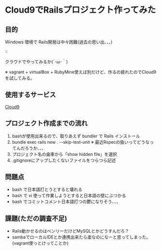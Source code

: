 # Cloud9でRailsプロジェクト作ってみた

## 目的

Windows 環境で Rails開発は中々困難(過去の思い出、、、)

☟

クラウドでやってみるか(´･ω･｀)

※ vagrant + virtualBox + RubyMine使えば別だけど、作るの疲れたのでCloud9を試してみる。

## 使用するサービス

[Cloud9](https://c9.io/)

## プロジェクト作成までの流れ

1. bashが使用出来るので、取りあえず bundler で Rails インストール
2. bundle exec rails new . --skip-test-unit
※  最近Rspecの扱いってどうなってんだろうか、、、
3. プロジェクト名の歯車から「show hidden file」を選択
4. .gitignoreにアップしたくないファイルをつらつら記述

## 問題点

* bash で日本語打とうとすると壊れる
* bash で vi 使って作業しようとすると日本語の壁にぶつかる
* bash でコミットコメント日本語打つの鬱になりそう、、、

## 課題(ただの調査不足)

* Rails動かせるのはベンリーだけどMySQLとかどうすんだろ？
* sambaでローカルIDEとか連携出来たら楽なのになーと思ってしまった。(vagrant使っとけってことか)
